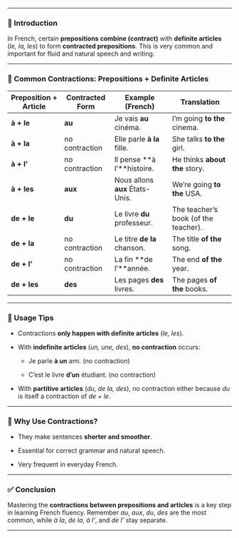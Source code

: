
---
### 🧠 Introduction

In French, certain **prepositions combine (contract)** with **definite articles** (_le, la, les_) to form **contracted prepositions**. This is very common and important for fluid and natural speech and writing.

---

### 📘 Common Contractions: Prepositions + Definite Articles

|Preposition + Article|Contracted Form|Example (French)|Translation|
|---|---|---|---|
|**à + le**|**au**|Je vais **au** cinéma.|I’m going **to the** cinema.|
|**à + la**|no contraction|Elle parle **à la** fille.|She talks **to the** girl.|
|**à + l’**|no contraction|Il pense **à l’**histoire.|He thinks **about the** story.|
|**à + les**|**aux**|Nous allons **aux** États-Unis.|We’re going **to the** USA.|
|**de + le**|**du**|Le livre **du** professeur.|The teacher’s book (of the teacher).|
|**de + la**|no contraction|Le titre **de la** chanson.|The title **of the** song.|
|**de + l’**|no contraction|La fin **de l’**année.|The end **of the** year.|
|**de + les**|**des**|Les pages **des** livres.|The pages **of the** books.|

---

### 🧩 Usage Tips

- Contractions **only happen with definite articles** (_le, les_).
    
- With **indefinite articles** (_un, une, des_), **no contraction** occurs:
    
    - Je parle **à un** ami. (no contraction)
        
    - C’est le livre **d’un** étudiant. (no contraction)
        
- With **partitive articles** (_du, de la, des_), no contraction either because _du_ is itself a contraction of _de + le_.
    

---

### 🧩 Why Use Contractions?

- They make sentences **shorter and smoother**.
    
- Essential for correct grammar and natural speech.
    
- Very frequent in everyday French.
    

---

### ✅ Conclusion

Mastering the **contractions between prepositions and articles** is a key step in learning French fluency. Remember _au_, _aux_, _du_, _des_ are the most common, while _à la_, _de la_, _à l’_, and _de l’_ stay separate.

---